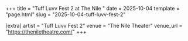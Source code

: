 +++
title = "Tuff Luvv Fest 2 at The Nile "
date = 2025-10-04
template = "page.html"
slug = "2025-10-04-tuff-luvv-fest-2"

[extra]
artist = "Tuff Luvv Fest 2"
venue = "The Nile Theater"
venue_url = "https://theniletheatre.com/"
+++
